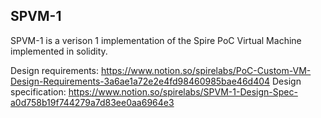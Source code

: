 ## SPVM-1
SPVM-1 is a verison 1 implementation of the Spire PoC Virtual Machine implemented in solidity.

Design requirements: https://www.notion.so/spirelabs/PoC-Custom-VM-Design-Requirements-3a6ae1a72e2e4fd98460985bae46d404
Design specification: https://www.notion.so/spirelabs/SPVM-1-Design-Spec-a0d758b19f744279a7d83ee0aa6964e3

